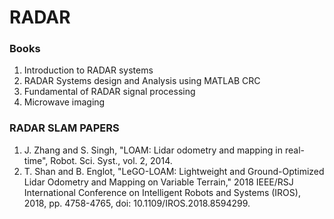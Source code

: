 # RADAR

### Books
1. Introduction to RADAR systems
2. RADAR Systems design and Analysis using MATLAB CRC
3. Fundamental of RADAR signal processing
4. Microwave imaging 

### RADAR SLAM PAPERS
1. J. Zhang and S. Singh, "LOAM: Lidar odometry and mapping in real-time", Robot. Sci. Syst., vol. 2, 2014.
2. T. Shan and B. Englot, "LeGO-LOAM: Lightweight and Ground-Optimized Lidar Odometry and Mapping on Variable Terrain," 2018 IEEE/RSJ International Conference on Intelligent Robots and Systems (IROS), 2018, pp. 4758-4765, doi: 10.1109/IROS.2018.8594299.
